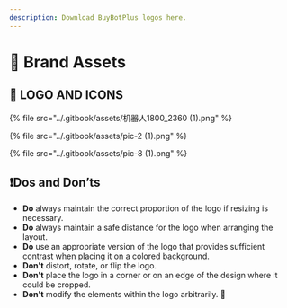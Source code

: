 ```yaml
---
description: Download BuyBotPlus logos here.
---
```


# 🎨 Brand Assets

## 🌈 LOGO AND ICONS

{% file src="../.gitbook/assets/机器人1800_2360 (1).png" %}

{% file src="../.gitbook/assets/pic-2 (1).png" %}

{% file src="../.gitbook/assets/pic-8 (1).png" %}

## ❗Dos and Don’ts <a href="#dos-and-donts" id="dos-and-donts"></a>

* **Do** always maintain the correct proportion of the logo if resizing is necessary.
* **Do** always maintain a safe distance for the logo when arranging the layout.
* **Do** use an appropriate version of the logo that provides sufficient contrast when placing it on a colored background.
* **Don't** distort, rotate, or flip the logo.
* **Don't** place the logo in a corner or on an edge of the design where it could be cropped.
* **Don't** modify the elements within the logo arbitrarily. 🫡
